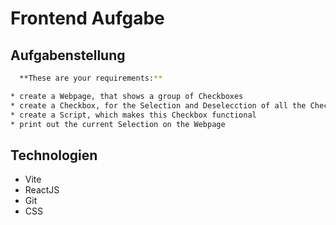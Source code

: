 
# Frontend Aufgabe





## Aufgabenstellung

```bash
  **These are your requirements:**

* create a Webpage, that shows a group of Checkboxes    
* create a Checkbox, for the Selection and Deselecction of all the Checkboxes
* create a Script, which makes this Checkbox functional
* print out the current Selection on the Webpage
```
    
## Technologien

- Vite
- ReactJS
- Git
- CSS

